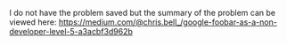 I do not have the problem saved but the summary of the problem can be viewed here:
https://medium.com/@chris.bell_/google-foobar-as-a-non-developer-level-5-a3acbf3d962b

